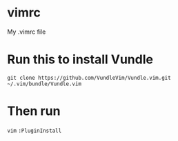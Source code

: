 # vimrc
My .vimrc file

# Run this to install Vundle
`git clone https://github.com/VundleVim/Vundle.vim.git ~/.vim/bundle/Vundle.vim`

# Then run 
`vim`
`:PluginInstall`
